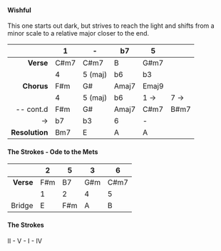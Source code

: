 #### Wishful

This one starts out dark, but strives to reach the light and shifts from a minor scale to a relative major closer to the end.

|                | 1    | -       | b7    | 5     |      |
| -------------: | ---- | ------- | ----- | ----- | ---- |
|      **Verse** | C#m7 | C#m7    | B     | G#m7  |      |
|                | 4    | 5 (maj) | b6    | b3    |      |
|     **Chorus** | F#m  | G#      | Amaj7 | Emaj9 |      |
|                | 4    | 5 (maj) | b6    | 1 ->  | 7 -> |
|      -- cont.d | F#m  | G#      | Amaj7 | C#m7  | B#m7 |
|             -> | b7   | b3      | 6     | -     |      |
| **Resolution** | Bm7  | E       | A     | A     |      |
#### The Strokes - Ode to the Mets

|           | 2   | 5   | 3   | 6    |
| --------: | --- | --- | --- | ---- |
| **Verse** | F#m | B7  | G#m | C#m7 |
|           | 1   | 2   | 4   | 5    |
|    Bridge | E   | F#m | A   | B    |
#### The Strokes

II - V - I - IV